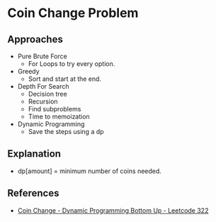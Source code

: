 # Coin Change Problem

## Approaches
- Pure Brute Force
  - For Loops to try every option.
- Greedy
  - Sort and start at the end.
- Depth For Search
  - Decision tree
  - Recursion
  - Find subproblems
  - Time to memoization
- Dynamic Programming
  - Save the steps using a dp

## Explanation
- dp[amount] = minimum number of coins needed.

## References
- [Coin Change - Dynamic Programming Bottom Up - Leetcode 322](https://www.youtube.com/watch?v=H9bfqozjoqs)